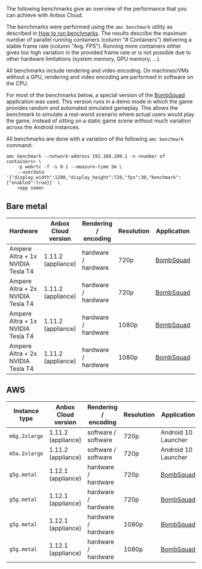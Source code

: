 The following benchmarks give an overview of the performance that you can achieve with Anbox Cloud.

The benchmarks were performed using the `amc benchmark` utility as described in [How to run benchmarks](https://discourse.ubuntu.com/t/benchmarking-a-deployment/17770). The results describe the maximum number of parallel running containers (column "# Containers") delivering a stable frame rate (column "Avg. FPS"). Running more containers either gives too high variation in the provided frame rate or is not possible due to other hardware limitations (system memory, GPU memory, ...).

All benchmarks include rendering and video encoding. On machines/VMs without a GPU, rendering and video encoding are performed in software on the CPU.

For most of the benchmarks below, a special version of the [BombSquad](https://www.froemling.net/apps/bombsquad) application was used. This version runs in a demo mode in which the game provides random and automated simulated gameplay. This allows the benchmark to simulate a real-world scenario where actual users would play the game, instead of sitting on a static game scene without much variation across the Android instances.

All benchmarks are done with a variation of the following `amc benchmark` command:

    amc benchmark --network-address 192.168.100.1 -n <number of containers> \
        -p webrtc -f -s 0.1 --measure-time 5m \
        --userdata '{"display_width":1280,"display_height":720,"fps":30,"benchmark":{"enabled":true}}' \
        <app name>

## Bare metal

| Hardware                            | Anbox Cloud version | Rendering / encoding | Resolution | Application         | # Containers | Avg. FPS |
|-------------------------------------|---------------------|----------------------|------------|---------------------|--------------|---------|
| Ampere Altra + 1x NVIDIA Tesla T4   | 1.11.2 (appliance)  | hardware / hardware  | 720p       | [BombSquad](https://www.froemling.net/apps/bombsquad)    | 30           | 29      |
| Ampere Altra + 2x NVIDIA Tesla T4   | 1.11.2 (appliance)  | hardware / hardware  | 720p       | [BombSquad](https://www.froemling.net/apps/bombsquad)    | 55           | 29      |
| Ampere Altra + 1x NVIDIA Tesla T4   | 1.11.2 (appliance)  | hardware / hardware  | 1080p      | [BombSquad](https://www.froemling.net/apps/bombsquad)    | 20           | 28      |
| Ampere Altra + 2x NVIDIA Tesla T4   | 1.11.2 (appliance)  | hardware / hardware  | 1080p      | [BombSquad](https://www.froemling.net/apps/bombsquad)    | 50           | 26      |

## AWS

| Instance type | Anbox Cloud version | Rendering / encoding | Resolution | Application         | # Containers | Avg. FPS |
|---------------|---------------------|----------------------|------------|---------------------|--------------|---------|
| `m6g.2xlarge` | 1.11.2 (appliance)  | software / software  | 720p       | Android 10 Launcher | 3            | 20      |
| `m5a.2xlarge` | 1.11.2 (appliance)  | software / software  | 720p       | Android 10 Launcher | 3            | 13      |
| `g5g.metal`   | 1.12.1 (appliance)  | hardware / hardware  | 720p       | [BombSquad](https://www.froemling.net/apps/bombsquad) | 55 | 28 |
| `g5g.metal`   | 1.12.1 (appliance)  | hardware / hardware  | 720p       | [BombSquad](https://www.froemling.net/apps/bombsquad) | 40 | 55 |
| `g5g.metal`   | 1.12.1 (appliance)  | hardware / hardware  | 1080p      | [BombSquad](https://www.froemling.net/apps/bombsquad) | 40 | 27 |
| `g5g.metal`   | 1.12.1 (appliance)  | hardware / hardware  | 1080p      | [BombSquad](https://www.froemling.net/apps/bombsquad) | 20 | 57 |
